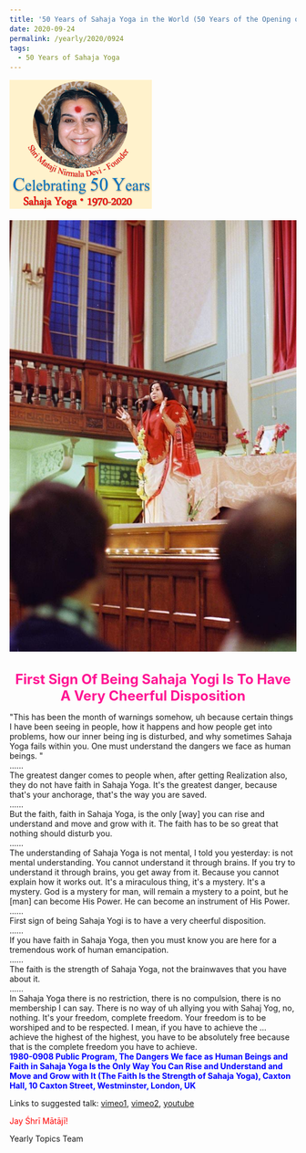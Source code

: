 ```yaml
---
title: '50 Years of Sahaja Yoga in the World (50 Years of the Opening of the Sahasrāra Chakra), Post 28'
date: 2020-09-24
permalink: /yearly/2020/0924
tags:
  - 50 Years of Sahaja Yoga
---
```


<div style="text-align: left"><img src="/images/Celebrating50YearsSahajaYoga.png" width="250" /></div><br>

<div style="text-align: center"><img src="/images/image496.png" /></div>

<br>
<p style="color:DeepPink; text-align:center">
<font size="+2"><b>First Sign Of Being Sahaja Yogi Is To Have A Very Cheerful Disposition</b><br></font>
</p>

<p>
"This has been the month of warnings somehow, uh because certain things I have been seeing in people, how it happens and how people get into problems, how our inner being ing is disturbed, and why sometimes Sahaja Yoga fails within you. One must understand the dangers we face as human beings. "<br>
......<br>
The greatest danger comes to people when, after getting Realization also, they do not have faith in Sahaja Yoga. It's the greatest danger, because that's your anchorage, that's the way you are saved.<br>
......<br>
But the faith, faith in Sahaja Yoga, is the only [way] you can rise and understand and move and grow with it. The faith has to be so great that nothing should disturb you.<br>
......<br>
The understanding of Sahaja Yoga is not mental, I told you yesterday: is not mental understanding. You cannot understand it through brains. If you try to understand it through brains, you get away from it. Because you cannot explain how it works out. It's a miraculous thing, it's a mystery. It's a mystery. God is a mystery for man, will remain a mystery to a point, but he [man] can become His Power. He can become an instrument of His Power.<br>
......<br>
First sign of being Sahaja Yogi is to have a very cheerful disposition.<br>
......<br>
If you have faith in Sahaja Yoga, then you must know you are here for a tremendous work of human emancipation.<br>
......<br>
The faith is the strength of Sahaja Yoga, not the brainwaves that you have about it.<br>
......<br>
In Sahaja Yoga there is no restriction, there is no compulsion, there is no membership I can say. There is no way of uh allying you with Sahaj Yog, no, nothing. It's your freedom, complete freedom. Your freedom is to be worshiped and to be respected. I mean, if you have to achieve the ... achieve the highest of the highest, you have to be absolutely free because that is the complete freedom you have to achieve.<br>
<font color="blue"><b>1980-0908 Public Program, The Dangers We face as Human Beings and Faith in Sahaja Yoga Is the Only Way You Can Rise and Understand and Move and Grow with It (The Faith Is the Strength of Sahaja Yoga), Caxton Hall, 10 Caxton Street, Westminster, London, UK</b></font><br>
</p>

Links to suggested talk: <a href=""> vimeo1</a>, <a href=""> vimeo2</a>, <a href=""> youtube</a><br>

<p style="color:red;">Jay Śhrī Mātājī!<br></p>

Yearly Topics Team